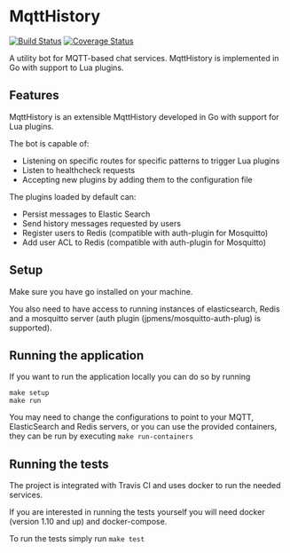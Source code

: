# MqttHistory

[![Build Status](https://travis-ci.org/topfreegames/mqtt-history.svg?branch=master)](https://travis-ci.org/topfreegames/mqtt-history)
[![Coverage Status](https://coveralls.io/repos/github/topfreegames/mqtt-history/badge.svg?branch=master)](https://coveralls.io/github/topfreegames/mqtt-history?branch=master)

A utility bot for MQTT-based chat services. MqttHistory is implemented in Go with
support to Lua plugins.


## Features

MqttHistory is an extensible MqttHistory developed in Go with support for Lua plugins.

The bot is capable of:
- Listening on specific routes for specific patterns to trigger Lua plugins
- Listen to healthcheck requests
- Accepting new plugins by adding them to the configuration file

The plugins loaded by default can:
- Persist messages to Elastic Search
- Send history messages requested by users
- Register users to Redis (compatible with auth-plugin for Mosquitto)
- Add user ACL to Redis (compatible with auth-plugin for Mosquitto)

## Setup

Make sure you have go installed on your machine.

You also need to have access to running instances of elasticsearch, Redis
and a mosquitto server (auth plugin (jpmens/mosquitto-auth-plug) is supported).

## Running the application

If you want to run the application locally you can do so by running

```
make setup
make run
```

You may need to change the configurations to point to your MQTT, ElasticSearch
and Redis servers, or you can use the provided containers, they can be run
by executing `make run-containers`

## Running the tests

The project is integrated with Travis CI and uses docker to run the needed services.

If you are interested in running the tests yourself you will need docker (version 1.10
and up) and docker-compose.

To run the tests simply run `make test`
